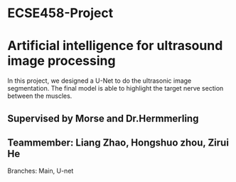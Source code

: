 # ECSE458-Project
# Artificial intelligence for ultrasound image processing
In this project, we designed a U-Net to do the ultrasonic image segmentation. The final model is able to
highlight the target nerve section between the muscles.
## Supervised by Morse and Dr.Hermmerling  
## Teammember: Liang Zhao, Hongshuo zhou, Zirui He

Branches: Main, U-net
